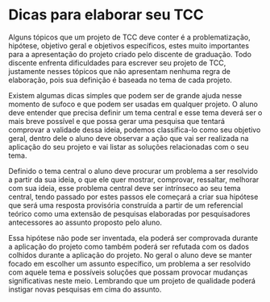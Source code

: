 # Dicas para elaborar seu TCC

Alguns tópicos que um projeto de TCC deve conter é a problematização, hipótese, objetivo geral e objetivos específicos, estes muito importantes para a apresentação do projeto criado pelo discente de graduação. Todo discente enfrenta dificuldades para escrever seu projeto de TCC, justamente nesses tópicos que não apresentam nenhuma regra de elaboração, pois sua definição é baseada no tema de cada projeto. 

Existem algumas dicas simples que podem ser de grande ajuda nesse momento de sufoco e que podem ser usadas em qualquer projeto. O aluno deve entender que precisa definir um tema central e esse tema deverá ser o mais breve possível e que possa gerar uma pesquisa que tentará comprovar a validade dessa ideia, podemos classifica-lo como seu objetivo geral, dentro dele o aluno deve observar a ação que vai ser realizada na aplicação do seu projeto e vai listar as soluções relacionadas com o seu tema. 

Definido o tema central o aluno deve procurar um problema a ser resolvido a partir da sua ideia, o que ele quer mostrar, comprovar, ressaltar, melhorar com sua ideia, esse problema central deve ser intrínseco ao seu tema central, tendo passado por estes passos ele começará a criar sua hipótese que será uma resposta provisória construída a partir de um referencial teórico como uma extensão de pesquisas elaboradas por pesquisadores antecessores ao assunto proposto pelo aluno.

Essa hipótese não pode ser inventada, ela poderá ser comprovada durante a aplicação do projeto como também poderá ser refutada com os dados colhidos durante a aplicação do projeto. No geral o aluno deve se manter focado em escolher um assunto específico, um problema a ser resolvido com aquele tema e possíveis soluções que possam provocar mudanças significativas neste meio. Lembrando que um projeto de qualidade poderá instigar novas pesquisas em cima do assunto.